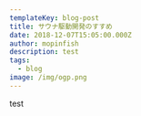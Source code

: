 ```yaml
---
templateKey: blog-post
title: サウナ駆動開発のすすめ
date: 2018-12-07T15:05:00.000Z
author: mopinfish
description: test
tags:
  - blog
image: /img/ogp.png
---
```

test
